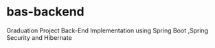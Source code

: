 # bas-backend
Graduation Project Back-End Implementation using Spring Boot ,Spring Security and Hibernate
